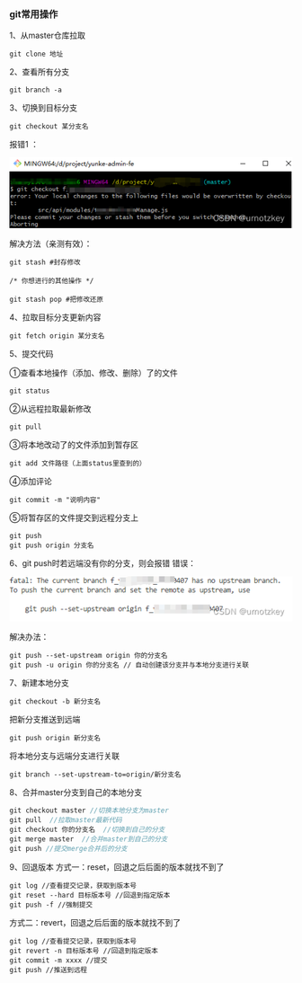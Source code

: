 

### git常用操作

1、从master仓库拉取

```
git clone 地址
```

2、查看所有分支

```
git branch -a
```

3、切换到目标分支

```
git checkout 某分支名
```

报错1 ：

![img](工程化面试总结.assets/25c697c3819a4cdcbc5abcb371a1f0d8.png)

解决方法（亲测有效）：

```
git stash #封存修改

/* 你想进行的其他操作 */

git stash pop #把修改还原
```

4、拉取目标分支更新内容

```
git fetch origin 某分支名
```

5、提交代码

①查看本地操作（添加、修改、删除）了的文件

```
git status
```

②从远程拉取最新修改

```
git pull
```

③将本地改动了的文件添加到暂存区

```
git add 文件路径（上面status里查到的）
```
④添加评论

```
git commit -m "说明内容"
```
⑤将暂存区的文件提交到远程分支上

```
git push
git push origin 分支名
```
6、git push时若远端没有你的分支，则会报错
错误：

![img](工程化面试总结.assets/35f6021ea3fa4a32ba3a9fd8035dd9da.png)

解决办法：
```
git push --set-upstream origin 你的分支名 
git push -u origin 你的分支名 // 自动创建该分支并与本地分支进行关联
```
7、新建本地分支
```
git checkout -b 新分支名
```
把新分支推送到远端
```
git push origin 新分支名
```
将本地分支与远端分支进行关联
```
git branch --set-upstream-to=origin/新分支名
```
8、合并master分支到自己的本地分支

```js
git checkout master //切换本地分支为master
git pull  //拉取master最新代码
git checkout 你的分支名  //切换到自己的分支
git merge master  //合并master到自己的分支
git push //提交merge合并后的分支
```


9、回退版本
方式一：reset，回退之后后面的版本就找不到了
```
git log //查看提交记录，获取到版本号
git reset --hard 目标版本号 //回退到指定版本
git push -f //强制提交
```
方式二：revert，回退之后后面的版本就找不到了
```
git log //查看提交记录，获取到版本号
git revert -n 目标版本号 //回退到指定版本
git commit -m xxxx //提交
git push //推送到远程
```

